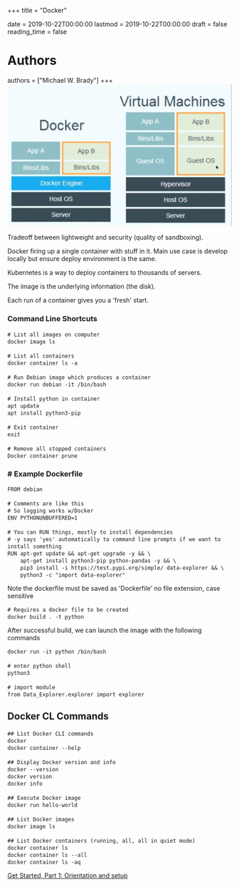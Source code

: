 +++
title = "Docker"

date = 2019-10-22T00:00:00
lastmod = 2019-10-22T00:00:00
draft = false
reading_time = false

# Authors
authors = ["Michael W. Brady"]
+++
![](Untitled-d9648a4e-9c44-42ce-b242-cee9e9971b0e.png)

Tradeoff between lightweight and security (quality of sandboxing). 

Docker firing up a single container with stuff in it. Main use case is develop locally but ensure deploy environment is the same. 

Kubernetes is a way to deploy containers to thousands of servers. 

The image is the underlying information (the disk). 

Each run of a container gives you a 'fresh' start. 

### Command Line Shortcuts

    # List all images on computer
    docker image ls
    
    # List all containers
    docker container ls -a
    
    # Run Debian image which produces a container
    docker run debian -it /bin/bash
    
    # Install python in container
    apt update 
    apt install python3-pip
    
    # Exit container
    exit
    
    # Remove all stopped containers
    Docker container prune

### # Example Dockerfile

    FROM debian
    
    # Comments are like this 
    # So logging works w/Docker
    ENV PYTHONUNBUFFERED=1 
    
    # You can RUN things, mostly to install dependencies
    # -y says 'yes' automatically to command line prompts if we want to install something
    RUN apt-get update && apt-get upgrade -y && \
        apt-get install python3-pip python-pandas -y && \
        pip3 install -i https://test.pypi.org/simple/ data-explorer && \ 
        python3 -c "import data-explorer"

Note the dockerfile must be saved as 'Dockerfile' no file extension, case sensitive

    # Requires a docker file to be created 
    docker build . -t python

After successful build, we can launch the image with the following commands

    docker run -it python /bin/bash
    
    # enter python shell
    python3
    
    # import module
    from Data_Explorer.explorer import explorer

## Docker CL Commands

    ## List Docker CLI commands
    docker
    docker container --help
    
    ## Display Docker version and info
    docker --version
    docker version
    docker info
    
    ## Execute Docker image
    docker run hello-world
    
    ## List Docker images
    docker image ls
    
    ## List Docker containers (running, all, all in quiet mode)
    docker container ls
    docker container ls --all
    docker container ls -aq

[Get Started, Part 1: Orientation and setup](https://docs.docker.com/get-started/)